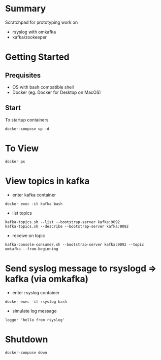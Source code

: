 # Summary
Scratchpad for prototyping work on
* rsyslog with omkafka
* kafka/zookeeper

# Getting Started
## Prequisites
* OS with bash compatible shell
* Docker (eg. Docker for Desktop on MacOS)

## Start
To startup containers
```
docker-compose up -d
```

# To View
```
docker ps
```

# View topics in kafka
* enter kafka container
```
docker exec -it kafka bash
```
* list topics
```
kafka-topics.sh --list --bootstrap-server kafka:9092
kafka-topics.sh --describe --bootstrap-server kafka:9092
```

* receive on topic
```
kafka-console-consumer.sh --bootstrap-server kafka:9092 --topic omkafka --from-beginning
```

# Send syslog message to rsyslogd => kafka (via omkafka)
* enter rsyslog container
```
docker exec -it rsyslog bash
```

* simulate log message
```
logger 'hello from rsyslog'
```

# Shutdown
```
docker-compose down
```
